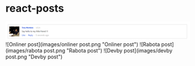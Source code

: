 # react-posts
![facebook post](https://github.com/Hormard/react-posts/blob/main/images/facebook%20post.png)
![Onliner post](images/onliner post.png "Onliner post")
![Rabota post](images/rabota post.png "Rabota post")
![Devby post](images/devby post.png "Devby post")

